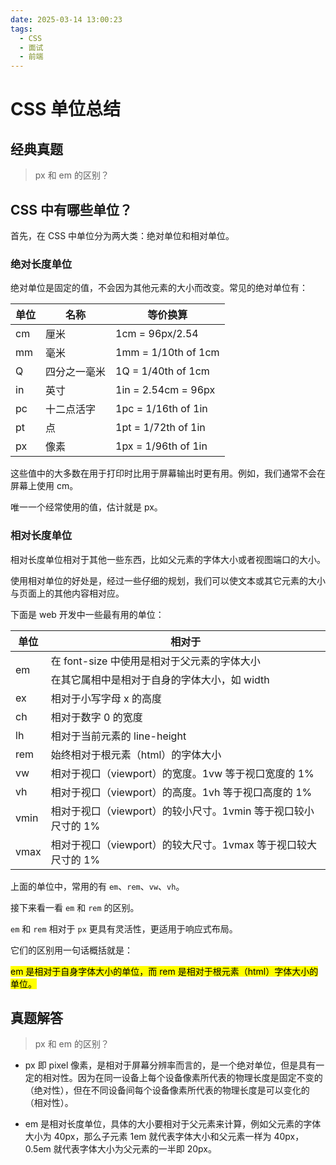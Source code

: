 ```yaml
---
date: 2025-03-14 13:00:23
tags:
  - CSS
  - 面试
  - 前端
---
```


# CSS 单位总结

## 经典真题

> px 和 em 的区别？

## CSS 中有哪些单位？

首先，在 CSS 中单位分为两大类：绝对单位和相对单位。

### 绝对长度单位

绝对单位是固定的值，不会因为其他元素的大小而改变。常见的绝对单位有：

| 单位 | 名称         | 等价换算            |
| ---- | ------------ | ------------------- |
| cm   | 厘米         | 1cm = 96px/2.54     |
| mm   | 毫米         | 1mm = 1/10th of 1cm |
| Q    | 四分之一毫米 | 1Q = 1/40th of 1cm  |
| in   | 英寸         | 1in = 2.54cm = 96px |
| pc   | 十二点活字   | 1pc = 1/16th of 1in |
| pt   | 点           | 1pt = 1/72th of 1in |
| px   | 像素         | 1px = 1/96th of 1in |

这些值中的大多数在用于打印时比用于屏幕输出时更有用。例如，我们通常不会在屏幕上使用 cm。

唯一一个经常使用的值，估计就是 px。

### 相对长度单位

相对长度单位相对于其他一些东西，比如父元素的字体大小或者视图端口的大小。

使用相对单位的好处是，经过一些仔细的规划，我们可以使文本或其它元素的大小与页面上的其他内容相对应。

下面是 web 开发中一些最有用的单位：

<table>
  <thead>
    <tr>
      <th>单位</th>
      <th>相对于</th>
    </tr>
  </thead>
  <tbody>
    <tr>
      <td rowspan="2">em</td>
      <td>在 font-size 中使用是相对于父元素的字体大小</td>
    </tr>
    <tr>
      <td>在其它属相中是相对于自身的字体大小，如 width </td>
    </tr>
    <tr>
      <td>ex</td>
      <td>相对于小写字母 x 的高度</td>
    </tr>
    <tr>
      <td>ch</td>
      <td>相对于数字 0 的宽度</td>
    </tr>
    <tr>
      <td>lh</td>
      <td>相对于当前元素的 line-height</td>
    </tr>
    <tr>
      <td>rem</td>
      <td>始终相对于根元素（html）的字体大小</td>
    </tr>
    <tr>
      <td>vw</td>
      <td>相对于视口（viewport）的宽度。1vw 等于视口宽度的 1%</td>
    </tr>
    <tr>
      <td>vh</td>
      <td>相对于视口（viewport）的高度。1vh 等于视口高度的 1%</td>
    </tr>
    <tr>
      <td>vmin</td>
      <td>相对于视口（viewport）的较小尺寸。1vmin 等于视口较小尺寸的 1%</td>
    </tr>
    <tr>
      <td>vmax</td>
      <td>相对于视口（viewport）的较大尺寸。1vmax 等于视口较大尺寸的 1%</td>
    </tr>
  </tbody>
</table>

上面的单位中，常用的有 `em`、`rem`、`vw`、`vh`。

接下来看一看 `em` 和 `rem` 的区别。

`em` 和 `rem` 相对于 `px` 更具有灵活性，更适用于响应式布局。

它们的区别用一句话概括就是：

<mark> em 是相对于自身字体大小的单位，而 rem 是相对于根元素（html）字体大小的单位。</mark>

## 真题解答

> px 和 em 的区别？

- px 即 pixel 像素，是相对于屏幕分辨率而言的，是一个绝对单位，但是具有一定的相对性。因为在同一设备上每个设备像素所代表的物理长度是固定不变的（绝对性），但在不同设备间每个设备像素所代表的物理长度是可以变化的（相对性）。

- em 是相对长度单位，具体的大小要相对于父元素来计算，例如父元素的字体大小为 40px，那么子元素 1em 就代表字体大小和父元素一样为 40px，0.5em 就代表字体大小为父元素的一半即 20px。
